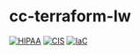 # cc-terraform-lw

[![HIPAA](https://app.soluble.cloud/api/v1/public/badges/df083478-5bb9-46d8-858b-87a24dab404d.svg)](https://app.soluble.cloud/repos/details/github.com/reevzee/cc-terraform-lw)  [![CIS](https://app.soluble.cloud/api/v1/public/badges/0a13a890-547e-4830-ac0f-a406b32a365d.svg)](https://app.soluble.cloud/repos/details/github.com/reevzee/cc-terraform-lw)  [![IaC](https://app.soluble.cloud/api/v1/public/badges/41d62200-5487-483b-97d4-4827e3934ba6.svg)](https://app.soluble.cloud/repos/details/github.com/reevzee/cc-terraform-lw)  

